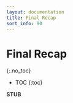 ```yaml
---
layout: documentation
title: Final Recap
sort_info: 90
---
```


# Final Recap
{:.no_toc}

- TOC
{:toc}

**STUB**



